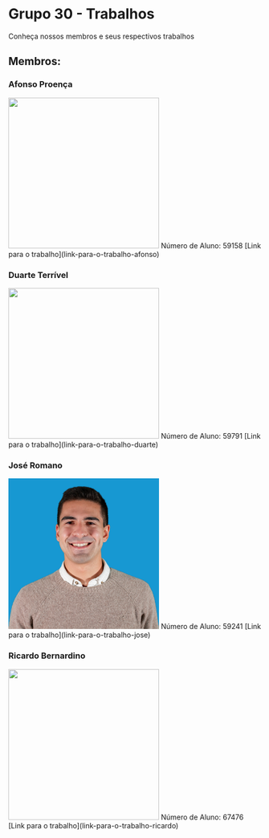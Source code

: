 # Grupo 30 - Trabalhos

Conheça nossos membros e seus respectivos trabalhos

## Membros:

### Afonso Proença
<img src="link-para-foto-afonso.jpg" width="300" height="300" />  
Número de Aluno: 59158  
[Link para o trabalho](link-para-o-trabalho-afonso)

### Duarte Terrível
<img src="link-para-foto-duarte.jpg" width="300" height="300" />  
Número de Aluno: 59791  
[Link para o trabalho](link-para-o-trabalho-duarte)

### José Romano
<img src="assets/jose.jpg" width="300" height="300" />  
Número de Aluno: 59241  
[Link para o trabalho](link-para-o-trabalho-jose)

### Ricardo Bernardino
<img src="link-para-foto-ricardo.jpg" width="300" height="300" />  
Número de Aluno: 67476  
[Link para o trabalho](link-para-o-trabalho-ricardo)
